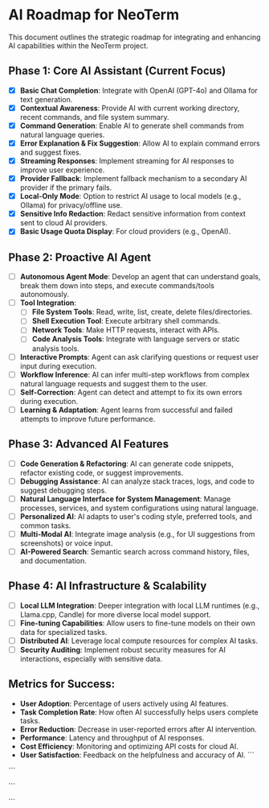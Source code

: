 # AI Roadmap for NeoTerm

This document outlines the strategic roadmap for integrating and enhancing AI capabilities within the NeoTerm project.

## Phase 1: Core AI Assistant (Current Focus)

- [x] **Basic Chat Completion**: Integrate with OpenAI (GPT-4o) and Ollama for text generation.
- [x] **Contextual Awareness**: Provide AI with current working directory, recent commands, and file system summary.
- [x] **Command Generation**: Enable AI to generate shell commands from natural language queries.
- [x] **Error Explanation & Fix Suggestion**: Allow AI to explain command errors and suggest fixes.
- [x] **Streaming Responses**: Implement streaming for AI responses to improve user experience.
- [x] **Provider Fallback**: Implement fallback mechanism to a secondary AI provider if the primary fails.
- [x] **Local-Only Mode**: Option to restrict AI usage to local models (e.g., Ollama) for privacy/offline use.
- [x] **Sensitive Info Redaction**: Redact sensitive information from context sent to cloud AI providers.
- [x] **Basic Usage Quota Display**: For cloud providers (e.g., OpenAI).

## Phase 2: Proactive AI Agent

- [ ] **Autonomous Agent Mode**: Develop an agent that can understand goals, break them down into steps, and execute commands/tools autonomously.
- [ ] **Tool Integration**:
    - [ ] **File System Tools**: Read, write, list, create, delete files/directories.
    - [ ] **Shell Execution Tool**: Execute arbitrary shell commands.
    - [ ] **Network Tools**: Make HTTP requests, interact with APIs.
    - [ ] **Code Analysis Tools**: Integrate with language servers or static analysis tools.
- [ ] **Interactive Prompts**: Agent can ask clarifying questions or request user input during execution.
- [ ] **Workflow Inference**: AI can infer multi-step workflows from complex natural language requests and suggest them to the user.
- [ ] **Self-Correction**: Agent can detect and attempt to fix its own errors during execution.
- [ ] **Learning & Adaptation**: Agent learns from successful and failed attempts to improve future performance.

## Phase 3: Advanced AI Features

- [ ] **Code Generation & Refactoring**: AI can generate code snippets, refactor existing code, or suggest improvements.
- [ ] **Debugging Assistance**: AI can analyze stack traces, logs, and code to suggest debugging steps.
- [ ] **Natural Language Interface for System Management**: Manage processes, services, and system configurations using natural language.
- [ ] **Personalized AI**: AI adapts to user's coding style, preferred tools, and common tasks.
- [ ] **Multi-Modal AI**: Integrate image analysis (e.g., for UI suggestions from screenshots) or voice input.
- [ ] **AI-Powered Search**: Semantic search across command history, files, and documentation.

## Phase 4: AI Infrastructure & Scalability

- [ ] **Local LLM Integration**: Deeper integration with local LLM runtimes (e.g., Llama.cpp, Candle) for more diverse local model support.
- [ ] **Fine-tuning Capabilities**: Allow users to fine-tune models on their own data for specialized tasks.
- [ ] **Distributed AI**: Leverage local compute resources for complex AI tasks.
- [ ] **Security Auditing**: Implement robust security measures for AI interactions, especially with sensitive data.

## Metrics for Success:

- **User Adoption**: Percentage of users actively using AI features.
- **Task Completion Rate**: How often AI successfully helps users complete tasks.
- **Error Reduction**: Decrease in user-reported errors after AI intervention.
- **Performance**: Latency and throughput of AI responses.
- **Cost Efficiency**: Monitoring and optimizing API costs for cloud AI.
- **User Satisfaction**: Feedback on the helpfulness and accuracy of AI.
\`\`\`

\`\`\`


\`\`\`


\`\`\`
